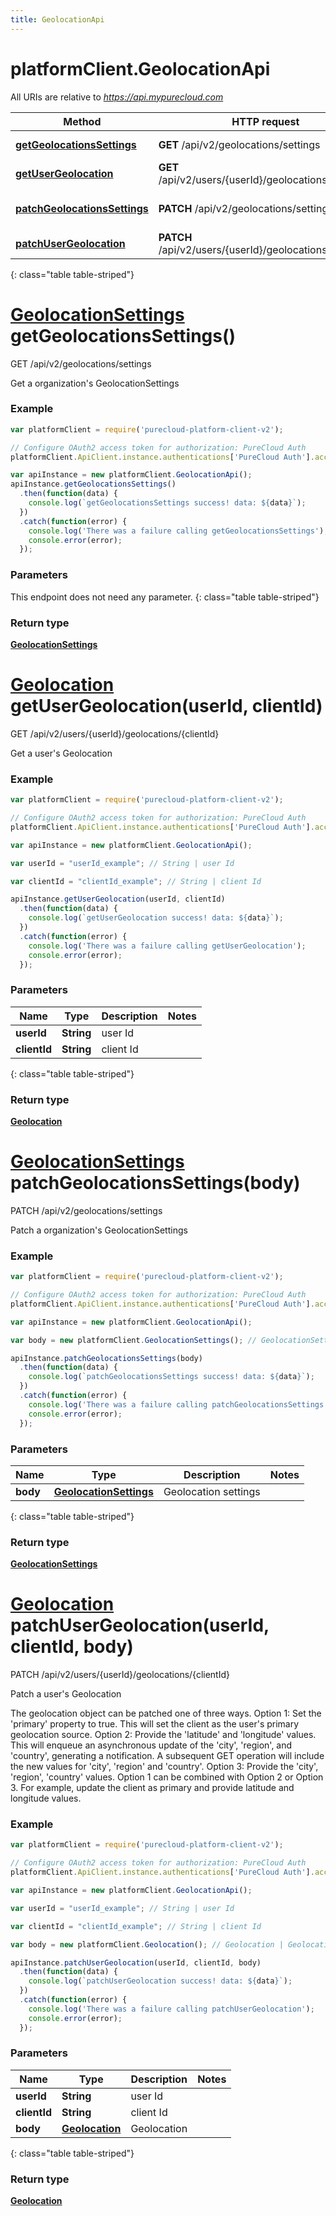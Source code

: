 ```yaml
---
title: GeolocationApi
---
```

# platformClient.GeolocationApi

All URIs are relative to *https://api.mypurecloud.com*

| Method | HTTP request | Description |
| ------------- | ------------- | ------------- |
[**getGeolocationsSettings**](GeolocationApi.html#getGeolocationsSettings) | **GET** /api/v2/geolocations/settings | Get a organization&#39;s GeolocationSettings
[**getUserGeolocation**](GeolocationApi.html#getUserGeolocation) | **GET** /api/v2/users/{userId}/geolocations/{clientId} | Get a user&#39;s Geolocation
[**patchGeolocationsSettings**](GeolocationApi.html#patchGeolocationsSettings) | **PATCH** /api/v2/geolocations/settings | Patch a organization&#39;s GeolocationSettings
[**patchUserGeolocation**](GeolocationApi.html#patchUserGeolocation) | **PATCH** /api/v2/users/{userId}/geolocations/{clientId} | Patch a user&#39;s Geolocation
{: class="table table-striped"}

<a name="getGeolocationsSettings"></a>

# [**GeolocationSettings**](GeolocationSettings.html) getGeolocationsSettings()

GET /api/v2/geolocations/settings

Get a organization&#39;s GeolocationSettings



### Example

~~~ javascript
var platformClient = require('purecloud-platform-client-v2');

// Configure OAuth2 access token for authorization: PureCloud Auth
platformClient.ApiClient.instance.authentications['PureCloud Auth'].accessToken = 'YOUR ACCESS TOKEN';

var apiInstance = new platformClient.GeolocationApi();
apiInstance.getGeolocationsSettings()
  .then(function(data) {
    console.log(`getGeolocationsSettings success! data: ${data}`);
  })
  .catch(function(error) {
  	console.log('There was a failure calling getGeolocationsSettings');
    console.error(error);
  });

~~~

### Parameters

This endpoint does not need any parameter.
{: class="table table-striped"}

### Return type

[**GeolocationSettings**](GeolocationSettings.html)

<a name="getUserGeolocation"></a>

# [**Geolocation**](Geolocation.html) getUserGeolocation(userId, clientId)

GET /api/v2/users/{userId}/geolocations/{clientId}

Get a user&#39;s Geolocation



### Example

~~~ javascript
var platformClient = require('purecloud-platform-client-v2');

// Configure OAuth2 access token for authorization: PureCloud Auth
platformClient.ApiClient.instance.authentications['PureCloud Auth'].accessToken = 'YOUR ACCESS TOKEN';

var apiInstance = new platformClient.GeolocationApi();

var userId = "userId_example"; // String | user Id

var clientId = "clientId_example"; // String | client Id

apiInstance.getUserGeolocation(userId, clientId)
  .then(function(data) {
    console.log(`getUserGeolocation success! data: ${data}`);
  })
  .catch(function(error) {
  	console.log('There was a failure calling getUserGeolocation');
    console.error(error);
  });

~~~

### Parameters


| Name | Type | Description  | Notes |
| ------------- | ------------- | ------------- | ------------- |
 **userId** | **String**| user Id |  |
 **clientId** | **String**| client Id |  |
{: class="table table-striped"}

### Return type

[**Geolocation**](Geolocation.html)

<a name="patchGeolocationsSettings"></a>

# [**GeolocationSettings**](GeolocationSettings.html) patchGeolocationsSettings(body)

PATCH /api/v2/geolocations/settings

Patch a organization&#39;s GeolocationSettings



### Example

~~~ javascript
var platformClient = require('purecloud-platform-client-v2');

// Configure OAuth2 access token for authorization: PureCloud Auth
platformClient.ApiClient.instance.authentications['PureCloud Auth'].accessToken = 'YOUR ACCESS TOKEN';

var apiInstance = new platformClient.GeolocationApi();

var body = new platformClient.GeolocationSettings(); // GeolocationSettings | Geolocation settings

apiInstance.patchGeolocationsSettings(body)
  .then(function(data) {
    console.log(`patchGeolocationsSettings success! data: ${data}`);
  })
  .catch(function(error) {
  	console.log('There was a failure calling patchGeolocationsSettings');
    console.error(error);
  });

~~~

### Parameters


| Name | Type | Description  | Notes |
| ------------- | ------------- | ------------- | ------------- |
 **body** | [**GeolocationSettings**](GeolocationSettings.html)| Geolocation settings |  |
{: class="table table-striped"}

### Return type

[**GeolocationSettings**](GeolocationSettings.html)

<a name="patchUserGeolocation"></a>

# [**Geolocation**](Geolocation.html) patchUserGeolocation(userId, clientId, body)

PATCH /api/v2/users/{userId}/geolocations/{clientId}

Patch a user&#39;s Geolocation

The geolocation object can be patched one of three ways. Option 1: Set the &#39;primary&#39; property to true. This will set the client as the user&#39;s primary geolocation source.  Option 2: Provide the &#39;latitude&#39; and &#39;longitude&#39; values.  This will enqueue an asynchronous update of the &#39;city&#39;, &#39;region&#39;, and &#39;country&#39;, generating a notification. A subsequent GET operation will include the new values for &#39;city&#39;, &#39;region&#39; and &#39;country&#39;.  Option 3:  Provide the &#39;city&#39;, &#39;region&#39;, &#39;country&#39; values.  Option 1 can be combined with Option 2 or Option 3.  For example, update the client as primary and provide latitude and longitude values.

### Example

~~~ javascript
var platformClient = require('purecloud-platform-client-v2');

// Configure OAuth2 access token for authorization: PureCloud Auth
platformClient.ApiClient.instance.authentications['PureCloud Auth'].accessToken = 'YOUR ACCESS TOKEN';

var apiInstance = new platformClient.GeolocationApi();

var userId = "userId_example"; // String | user Id

var clientId = "clientId_example"; // String | client Id

var body = new platformClient.Geolocation(); // Geolocation | Geolocation

apiInstance.patchUserGeolocation(userId, clientId, body)
  .then(function(data) {
    console.log(`patchUserGeolocation success! data: ${data}`);
  })
  .catch(function(error) {
  	console.log('There was a failure calling patchUserGeolocation');
    console.error(error);
  });

~~~

### Parameters


| Name | Type | Description  | Notes |
| ------------- | ------------- | ------------- | ------------- |
 **userId** | **String**| user Id |  |
 **clientId** | **String**| client Id |  |
 **body** | [**Geolocation**](Geolocation.html)| Geolocation |  |
{: class="table table-striped"}

### Return type

[**Geolocation**](Geolocation.html)

